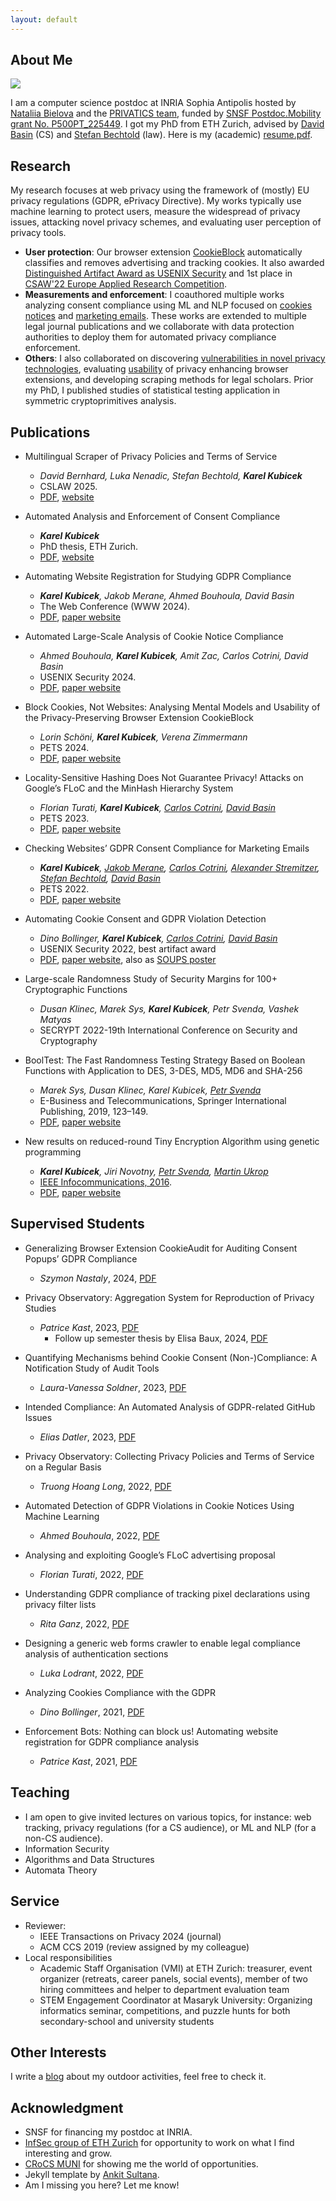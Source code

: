 ```yaml
---
layout: default
---
```


## About Me

<img class="profile-picture" src="karel.jpg">

I am a computer science postdoc at INRIA Sophia Antipolis hosted by [Nataliia Bielova](https://www-sop.inria.fr/members/Nataliia.Bielova/) and the [PRIVATICS team](https://team.inria.fr/privatics/), funded by [SNSF Postdoc.Mobility grant No. P500PT_225449](https://www.snf.ch/en/XIZpfY3iVS5KRRoD/funding/careers/postdoc-mobility). I got my PhD from ETH Zurich, advised by [David Basin](http://people.inf.ethz.ch/basin/) (CS) and [Stefan Bechtold](https://lawecon.ethz.ch/group/professors/bechtold.html) (law). Here is my (academic) [resume.pdf](https://karelkubicek.github.io/resume.pdf).

## Research

My research focuses at web privacy using the framework of (mostly) EU privacy regulations (GDPR, ePrivacy Directive). My works typically use machine learning to protect users, measure the widespread of privacy issues, attacking novel privacy schemes, and evaluating user perception of privacy tools.

* **User protection**: Our browser extension [CookieBlock](https://karelkubicek.github.io/post/cookieblock) automatically classifies and removes advertising and tracking cookies. It also awarded [Distinguished Artifact Award as USENIX Security](https://www.usenix.org/conference/usenixsecurity22/presentation/bollinger) and 1st place in [CSAW'22 Europe Applied Research Competition](https://linkedin.com/posts/csaw-europe_csaw-cybersecuritaez-cybersecurity-activity-6996790240472408064-qJga).
* **Measurements and enforcement**: I coauthored multiple works analyzing consent compliance using ML and NLP focused on [cookies notices](https://ahmedbouhoula.github.io/post/automated) and [marketing emails](https://karelkubicek.github.io/post/reg-www). These works are extended to multiple legal journal publications and we collaborate with data protection authorities to deploy them for automated privacy compliance enforcement.
* **Others**: I also collaborated on discovering [vulnerabilities in novel privacy technologies](https://karelkubicek.github.io/post/floc), evaluating [usability](https://karelkubicek.github.io/post/userstudy-cookieblock) of privacy enhancing browser extensions, and developing scraping methods for legal scholars. Prior my PhD, I published studies of statistical testing application in symmetric cryptoprimitives analysis.

## Publications

* Multilingual Scraper of Privacy Policies and Terms of Service
  * *David Bernhard, Luka Nenadic, Stefan Bechtold, __Karel Kubicek__*
  * CSLAW 2025.
  * [PDF](https://karelkubicek.github.io/assets/pdf/Multilingual_Scraper_of_Privacy_Policies_and_Terms_of_Service.pdf), [website](https://karelkubicek.github.io/post/pptc)

* Automated Analysis and Enforcement of Consent Compliance
  * *__Karel Kubicek__*
  * PhD thesis, ETH Zurich.
  * [PDF](https://www.research-collection.ethz.ch/bitstream/handle/20.500.11850/662039/4/PhD_thesis_Karel_Kubicek_with_doi_electronic.pdf), [website](https://karelkubicek.github.io/post/phd)

* Automating Website Registration for Studying GDPR Compliance
  * *__Karel Kubicek__, Jakob Merane, Ahmed Bouhoula, David Basin*
  * The Web Conference (WWW 2024).
  * [PDF](https://karelkubicek.github.io/assets/pdf/Automating_Website_Registration_for_Studying_GDPR_Compliance.pdf), [paper website](https://karelkubicek.github.io/post/reg-www)

* Automated Large-Scale Analysis of Cookie Notice Compliance
  * *Ahmed Bouhoula, __Karel Kubicek__, Amit Zac, Carlos Cotrini, David Basin*
  * USENIX Security 2024.
  * [PDF](https://www.usenix.org/system/files/sec23winter-prepub-107-bouhoula.pdf), [paper website](https://ahmedbouhoula.github.io/post/automated)

* Block Cookies, Not Websites: Analysing Mental Models and Usability of the Privacy-Preserving Browser Extension CookieBlock
  * *Lorin Schöni, __Karel Kubicek__, Verena Zimmermann*
  * PETS 2024.
  * [PDF](https://petsymposium.org/popets/2024/popets-2024-0012.pdf), [paper website](https://karelkubicek.github.io/post/userstudy-cookieblock)

* Locality-Sensitive Hashing Does Not Guarantee Privacy! Attacks on Google’s FLoC and the MinHash Hierarchy System
  * *Florian Turati, __Karel Kubicek__, [Carlos Cotrini](https://inf.ethz.ch/people/people-atoz/person-detail.MTg4OTEw.TGlzdC8zMDQsLTIxNDE4MTU0NjA=.html), [David Basin](http://people.inf.ethz.ch/basin/)*
  * PETS 2023.
  * [PDF](https://petsymposium.org/2023/files/papers/issue4/popets-2023-0101.pdf), [paper website](https://karelkubicek.github.io/post/floc)

* Checking Websites’ GDPR Consent Compliance for Marketing Emails
  * *__Karel Kubicek__, [Jakob Merane](https://lawecon.ethz.ch/group/scientific-team/merane.html), [Carlos Cotrini](https://inf.ethz.ch/people/people-atoz/person-detail.MTg4OTEw.TGlzdC8zMDQsLTIxNDE4MTU0NjA=.html), [Alexander Stremitzer](https://laweconbusiness.ethz.ch/group/professor/stremitzer.html), [Stefan Bechtold](https://lawecon.ethz.ch/group/professors/bechtold.html), [David Basin](http://people.inf.ethz.ch/basin/)*
  * PETS 2022.
  * [PDF](https://karelkubicek.github.io/assets/pdf/Checking_Websites_GDPR_Consent_Compliance_for_Marketing_Emails.pdf), [paper website](https://karelkubicek.github.io/post/reg-pets)

* Automating Cookie Consent and GDPR Violation Detection
  * *Dino Bollinger, __Karel Kubicek__, [Carlos Cotrini](https://inf.ethz.ch/people/people-atoz/person-detail.MTg4OTEw.TGlzdC8zMDQsLTIxNDE4MTU0NjA=.html), [David Basin](http://people.inf.ethz.ch/basin/)*
  * USENIX Security 2022, best artifact award
  * [PDF](https://karelkubicek.github.io/assets/pdf/Automating_Cookie_Consent_and_GDPR_Violation_Detection.pdf), [paper website](https://karelkubicek.github.io/post/cookieblock), also as [SOUPS poster](https://karelkubicek.github.io/assets/pdf/CookieBlock_CookieAudit_Fixing_Cookie_Consent_with_ML.pdf)

* Large-scale Randomness Study of Security Margins for 100+ Cryptographic Functions
  * *Dusan Klinec, Marek Sys, __Karel Kubicek__, Petr Svenda, Vashek Matyas*
  * SECRYPT 2022-19th International Conference on Security and Cryptography

* BoolTest: The Fast Randomness Testing Strategy Based on Boolean Functions with Application to DES, 3-DES, MD5, MD6 and SHA-256
  * *Marek Sys, Dusan Klinec, Karel Kubicek, [Petr Svenda](https://crocs.fi.muni.cz/people/svenda)*
  * E-Business and Telecommunications, Springer International Publishing, 2019, 123–149.
  * [PDF](https://crocs.fi.muni.cz/_media/public/papers/booltest_preprint_2017.pdf), [paper website](https://crocs.fi.muni.cz/public/papers/Secrypt2017selected)

* New results on reduced-round Tiny Encryption Algorithm using genetic programming
  * *__Karel Kubicek__, Jiri Novotny, [Petr Svenda](https://crocs.fi.muni.cz/people/svenda), [Martin Ukrop](https://crocs.fi.muni.cz/people/mukrop)*
  * [IEEE Infocommunications, 2016](http://www.infocommunications.hu/2016_1).
  * [PDF](https://crocs.fi.muni.cz/_media/public/papers/infocom/infocommunications2016.pdf), [paper website](https://crocs.fi.muni.cz/public/papers/infocomm2016)


## Supervised Students


* Generalizing Browser Extension CookieAudit for Auditing Consent Popups’ GDPR Compliance
  * *Szymon Nastaly*, 2024, [PDF](https://karelkubicek.github.io/assets/pdf/Generalizing_Browser_Extension_CookieAudit_for_Auditing_Consent_Popups_GDPR_Compliance_Szymon_Nastaly.pdf)

* Privacy Observatory: Aggregation System for Reproduction of Privacy Studies
  * *Patrice Kast*, 2023, [PDF](https://www.research-collection.ethz.ch/bitstream/handle/20.500.11850/662341/Kast_Patrice.pdf)
    * Follow up semester thesis by Elisa Baux, 2024, [PDF](https://karelkubicek.github.io/assets/pdf/Privacy_Observatory_Reproducing_Privacy_Studies_Elisa_Baux.pdf)

* Quantifying Mechanisms behind Cookie Consent (Non-)Compliance: A Notification Study of Audit Tools
  * *Laura-Vanessa Soldner*, 2023, [PDF](https://karelkubicek.github.io/assets/pdf/Laura_Soldner_BSc_Thesis.pdf)

* Intended Compliance: An Automated Analysis of GDPR-related GitHub Issues
  * *Elias Datler*, 2023, [PDF](https://www.research-collection.ethz.ch/handle/20.500.11850/612634)

* Privacy Observatory: Collecting Privacy Policies and Terms of Service on a Regular Basis
  * *Truong Hoang Long*, 2022, [PDF](https://karelkubicek.github.io/assets/pdf/Truong_Hoang_Long_BSc_Thesis_Privacy_Observatory.pdf)

* Automated Detection of GDPR Violations in Cookie Notices Using Machine Learning
  * *Ahmed Bouhoula*, 2022, [PDF](https://www.research-collection.ethz.ch/handle/20.500.11850/575741)

* Analysing and exploiting Google’s FLoC advertising proposal
  * *Florian Turati*, 2022, [PDF](https://www.research-collection.ethz.ch/handle/20.500.11850/535362)

* Understanding GDPR compliance of tracking pixel declarations using privacy filter lists
  * *Rita Ganz*, 2022, [PDF](https://www.research-collection.ethz.ch/handle/20.500.11850/535362)

* Designing a generic web forms crawler to enable legal compliance analysis of authentication sections
  * *Luka Lodrant*, 2022, [PDF](https://www.research-collection.ethz.ch/handle/20.500.11850/534764)

* Analyzing Cookies Compliance with the GDPR
  * *Dino Bollinger*, 2021, [PDF](https://www.research-collection.ethz.ch/handle/20.500.11850/477333)

* Enforcement Bots: Nothing can block us! Automating website registration for GDPR compliance analysis
  * *Patrice Kast*, 2021, [PDF](https://karelkubicek.github.io/assets/pdf/Patrice_Kast_Automating_website_registration_for_GDPR_compliance_analysis_signed.pdf)

## Teaching

* I am open to give invited lectures on various topics, for instance: web tracking, privacy regulations (for a CS audience), or ML and NLP (for a non-CS audience).
* Information Security
* Algorithms and Data Structures
* Automata Theory

## Service

* Reviewer:
  * IEEE Transactions on Privacy 2024 (journal)
  * ACM CCS 2019 (review assigned by my colleague)
* Local responsibilities
  * Academic Staff Organisation (VMI) at ETH Zurich: treasurer, event organizer (retreats, career panels, social events), member of two hiring committees and helper to department evaluation team
  * STEM Engagement Coordinator at Masaryk University: Organizing informatics seminar, competitions, and puzzle hunts for both secondary-school and university students

## Other Interests

I write a [blog](https://bender250.github.io) about my outdoor activities, feel free to check it.

## Acknowledgment

* SNSF for financing my postdoc at INRIA.
* [InfSec group of ETH Zurich](https://infsec.ethz.ch/) for opportunity to work on what I find interesting and grow.
* [CRoCS MUNI](https://crocs.fi.muni.cz/) for showing me the world of opportunities.
* Jekyll template by [Ankit Sultana](https://github.com/ankitsultana).
* Am I missing you here? Let me know!
